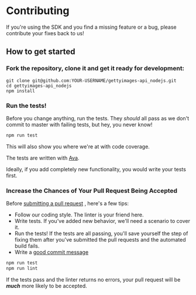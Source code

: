 # Contributing
If you're using the SDK and you find a missing feature or a bug, 
please contribute your fixes back to us!

## How to get started

### Fork the repository, clone it and get it ready for development:
```
git clone git@github.com:YOUR-USERNAME/gettyimages-api_nodejs.git
cd gettyimages-api_nodejs
npm install
```

### Run the tests!
Before you change anything, run the tests. They *should* all pass
as we don't commit to master with failing tests, but hey, you never
know!

```sh
npm run test
```
This will also show you where we're at with code coverage.

The tests are written with [Ava](https://github.com/avajs/ava). 

Ideally, if you add completely new functionality, you would write your tests first.

### Increase the Chances of Your Pull Request Being Accepted

Before [submitting a pull request](https://help.github.com/articles/creating-a-pull-request/)
, here's a few tips:
+ Follow our coding style. The linter is your friend here.
+ Write tests. If you've added new behavior, we'll need a scenario
to cover it.
+ Run the tests! If the tests are all passing, you'll save yourself
the step of fixing them after you've submitted the pull requests
and the automated build fails.
+ Write a [good commit message](http://tbaggery.com/2008/04/19/a-note-about-git-commit-messages.html)


```sh
npm run test
npm run lint
```

If the tests pass and the linter returns no errors, your pull request 
will be ***much*** more likely to be accepted.

